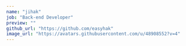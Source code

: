 ```yaml
---
name: "jihak"
job: "Back-end Developer"
preview: ""
github_url: "https://github.com/easyhak"
image_url: "https://avatars.githubusercontent.com/u/48908552?v=4"
---
```


